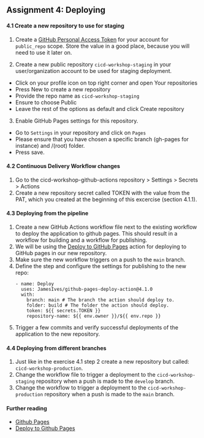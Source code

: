 ## Assignment 4: Deploying

#### 4.1 Create a new repository to use for staging

1. Create a [GitHub Personal Access Token](https://help.github.com/en/github/authenticating-to-github/creating-a-personal-access-token-for-the-command-line) for your account for `public_repo` scope. Store the value in a good place, because you will need to use it later on.

2. Create a new public repository `cicd-workshop-staging` in your user/organization account to be used for staging deployment.
- Click on your profile icon on top right corner and open Your repositories
- Press New to create a new repository
- Provide the repo name as `cicd-workshop-staging`
- Ensure to choose Public
- Leave the rest of the options as default and click Create repository

3. Enable GitHub Pages settings for this repository.

- Go to `Settings` in your repository and click on `Pages`
- Please ensure that you have chosen a specific branch (gh-pages for instance) and /(root) folder. 
- Press save. 

#### 4.2 Continuous Delivery Workflow changes 

1. Go to the cicd-workshop-github-actions repository > Settings > Secrets > Actions
2. Create a new repository secret called TOKEN with the value from the PAT, which you created at the beginning of this excercise (section 4.1.1). 

#### 4.3 Deploying from the pipeline

1.  Create a new GitHub Actions workflow file next to the existing workflow to deploy the application to github pages. This should result in a workflow for building and a workflow for publishing.
2.  We will be using the [Deploy to GitHub Pages](https://github.com/marketplace/actions/deploy-to-github-pages) action for deploying to GitHub pages in our new repository.
4.  Make sure the new workflow triggers on a push to the `main` branch.
5.  Define the step and configure the settings for publishing to the new repo:
    ```
    - name: Deploy 
      uses: JamesIves/github-pages-deploy-action@4.1.0
      with:
        branch: main # The branch the action should deploy to.
        folder: build # The folder the action should deploy.
        token: ${{ secrets.TOKEN }}
        repository-name: ${{ env.owner }}/${{ env.repo }}
    ```
6.  Trigger a few commits and verify successful deployments of the application to the new repository.

#### 4.4 Deploying from different branches

1. Just like in the exercise 4.1 step 2 create a new repository but called: `cicd-workshop-production`.
2. Change the workflow file to trigger a deployment to the `cicd-workshop-staging` repository when a push is made to the `develop` branch. 
3. Change the workflow to trigger a deployment to the `cicd-workshop-production` repository when a push is made to the `main` branch.

#### Further reading

- [Github Pages](https://pages.github.com)
- [Deploy to Github Pages](https://github.com/marketplace/actions/deploy-to-github-pages)
